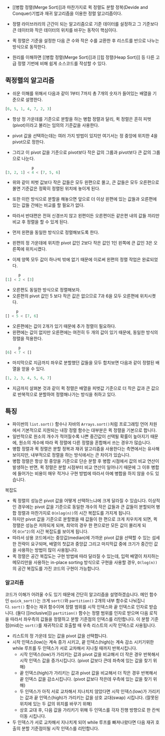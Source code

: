 
- [[병합 정렬(Merge Sort)]]과 마찬가지로 퀵 정렬도 분할 정복(Devide and Conquer)기법과 재귀 알고리즘을 이용한 정렬 알고리즘이다.
- 정렬 라이브러리의 근간이 되는 알고리즘으로 기준 데이터를 설정하고 그 기준보다 큰 데이터와 작은 데이터의 위치를 바꾸는 동작이 핵심이다.

- 퀵 정렬은 기준을 설정한 다음 큰 수와 작은 수를 교환한 후 리스트를 반으로 나누는 방식으로 동작한다.
- 원리를 이해하면 [[병합 정렬(Merge Sort)]]과 [[힙 정렬(Heap Sort)]] 등 다른 고급 정렬 기번에 비해 쉽게 소스코드를 작성할 수 있다.

## 퀵정렬의 알고리즘

- 쉬운 이해를 위해서 다음과 같이 1부터 7까지 총 7개의 숫자가 들어있는 배열을 기준으로 설명한다.

```python
[6, 5, 1, 4, 7, 2, 3]
```

- 항상 정 가운데를 기준으로 분할을 하는 병합 정렬과 달리, 퀵 정렬은 흔히 피벗(pivot)이라고 불리는 임의의 기준값을 사용한다.
- pivot 값을 선택하는데는 여러 가지 방법이 있지만 여기서는 정 중앙에 위치한 4을 pivot으로 정한다.

- 그리고 이 pivot 값을 기준으로 pivot보다 작은 값의 그룹과 pivot보다 큰 값의 그룹으로 나눈다.

```python
            p
[3, 2, 1] < 4 < [7, 5, 6]
```

- 위와 같이 피벗 값보다 작은 값들은 모두 왼편으로 몰고, 큰 값들은 모두 오른편으로 몰면 기준값은 정확히 정렬된 위치에 놓이게 된다. 
- 또한 이런 방식으로 분할을 해놓으면 앞으로 더 이상 왼편에 있는 값들과 오른편에 있는 값들 간에는 비교를 할 필요가 없다.

- 따라서 반대편은 전혀 신경쓰지 않고 왼편이든 오른편이든 같은편 내의 값들 끼리만 비교 후 정렬을 할 수 있게 된다.

- 먼저 왼편을 동일한 방식으로 정렬해보도록 한다.
- 왼편의 정 가운데에 위치한 pivot 값인 2보다 작은 값인 1인 왼쪽에 큰 값인 3은 오른쪽에 위치시켰다.
- 이제 양쪽 모두 값이 하나씩 밖에 없기 때문에 이로써 왼편의 정렬 작업은 완료되었다.

```python
      p
[1] < 2 < [3]
```

- 오른편도 동일한 방식으로 정렬해보자. 
- 오른편의 pivot 값인 5 보다 작은 값은 없으므로 7과 6을 모두 오른편에 위치시켯다.

```python
     p
[] < 5 < [7, 6]
```

- 오른편에는 값이 2개가 있기 때문에 추가 정렬이 필요하다.
- 왼편에는 값이 없지만 오른편에는 여전히 두 개의 값이 있기 때문에, 동일한 방식의 정렬을 적용한다.

```python
      p
[6] < 7 < []
```

- 마지막으로 지금까지 좌우로 분할했던 값들을 모두 합치보면 다음과 같이 정렬된 배열을 얻을 수 있다.

```python
[1, 2, 3, 4, 5, 6, 7]
```

- 지금까지 살펴본 것과 같이 퀵 정렬은 배열을 피벗값 기준으로 더 작은 값과 큰 값으로 반복적으로 분할하여 정렬해나가는 방식을 취하고 있다.

## 특징

- 파이썬의 `list.sort()` 함수나 자바의 `Arrays.sort()`처럼 프로그래밍 언어 차원에서 기본적으로 지원되는 내장 정렬 함수는 대부분은 퀵 정렬을 기본으로 합니다.
- 일반적으로 원소의 개수가 적어질수록 나쁜 중간값이 선택될 확률이 높아지기 때문에, 원소의 개수에 따라 퀵 정렬에 다른 정렬을 혼합해서 쓰는 경우가 많습니다.
- 병합 정렬과 퀵 정렬은 분할 정복과 재귀 알고리즘을 사용한다는 측면에서는 유사해보이지만, 내부적으로 정렬을 하는 방식에서는 큰 차이가 있습니다.
- 병합 정렬은 항상 정 중앙을 기준으로 단순 분할 후 병합 시점에서 값의 비교 연산이 발생하는 반면, 퀵 정렬은 분할 시점부터 비교 연산이 일어나기 때문에 그 이후 병합에 들어가는 비용이 매우 적거나 구현 방법에 따라서 아예 병합을 하지 않을 수도 있습니다.

복잡도
- 쿽 정렬의 성능은 pivot 값을 어떻게 선택하느냐에 크게 달라질 수 있습니다. 이상적인 경우에는 pivot 값을 기준으로 동일한 개수의 작은 값들과 큰 값들이 분할되어 병합 정렬과 마찬가지로 `O(nlog(n))`의 시간 복잡도를 가지게 됩니다.
- 하지만 pivot 값을 기준으로 분할했을 때 값들이 한 편으로 크게 치우치게 되면, 퀵 정렬은 성능은 저하되게 되며, 최악의 경우 한 편으로만 모든 값이 몰리게 되어 `O(n^2)`의 시간 복잡도를 보이게 됩니다.
- 따라서 상용 코드에서는 중앙값(median)에 가까운 pivot 값을 선택할 수 있는 섬세한 전략이 요구되며, 배열의 첫값과 중앙값 그리고 마지막값 중에 크기가 중간인 값을 사용하는 방법이 많이 사용됩니다.
- 퀵 정렬은 공간 복잡도는 구현 방법에 따라 달라질 수 있는데, 입력 배열이 차지하는 메모리만을 사용하는 in-place sorting 방식으로 구현을 사용할 경우, `O(log(n))`의 공간 복잡도를 가진 코드의 구현이 가능합니다.


### 알고리즘

코드가 이해가 어려울 수도 있기 때문에 간단히 알고리즘을 설명하겠습니다. 메인 함수인 `quick_sort()`는 크게 `sort()`와 `partition()` 2개의 내부 함수로 나눠집니다. `sort()` 함수는 재귀 함수이며 정렬 범위를 시작 인덱스와 끝 인덱스로 인자로 받습니다. (둘다 [[inclusive]]) `partition()` 함수는 정렬 범위를 인자로 받으며 다음 로직을 따라서 좌우측의 값들을 정렬하고 분할 기준점의 인덱스를 리턴합니다. 이 분할 기준점(mid)는 `sort()`를 재귀적으로 호출할 때 우측 리스트의 시작 인덱스로 사용됩니다.

- 리스트의 정 가운데 있는 값을 pivot 값을 선택합니다.
- 시작 인덱스(low)는 계속 증가 시키고, 끝 인덱스(high)는 계속 감소 시키기위한 while 루프를 두 인덱스가 서로 교차해서 지나칠 때까지 반복시킵니다.
    - 시작 인덱스(low)가 가리키는 값과 pivot 값을 비교해서 더 작은 경우 반복해서 시작 인덱스 값을 증가시킵니다. (pivot 값보다 큰데 좌측에 있는 값을 찾기 위해)
    - 끝 인덱스(high)가 가리키는 값과 pivot 값을 비교해서 더 작은 경우 반복해서 끝 인덱스 값을 감소시킵니다. (pivot 값보다 작은데 우측에 있는 값을 찾기 위해)
    - 두 인덱스가 아직 서로 교차해서 지나치치 않았다면 시작 인덱스(low)가 가리키는 값과 끝 인덱스(high)가 가리키는 값을 상호 교대(swap) 시킵니다. (잘못된 위치에 있는 두 값의 위치를 바꾸기 위해)
    - 상호 교대 후, 다음 값을 가리키기 위해 두 인덱스를 각자 진행 방향으로 한 칸씩 이동 시킵니다.
- 두 인덱스가 서로 교차해서 지나치게 되어 while 루프를 빠져나왔다면 다음 재귀 호출의 분할 기준점이될 시작 인덱스를 리턴합니다.